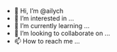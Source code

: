 - 👋 Hi, I’m @ailych
- 👀 I’m interested in ...
- 🌱 I’m currently learning ...
- 💞️ I’m looking to collaborate on ...
- 📫 How to reach me ...

<!---
ailych/ailych is a ✨ special ✨ repository because its `README.md` (this file) appears on your GitHub profile.
You can click the Preview link to take a look at your changes.
--->
